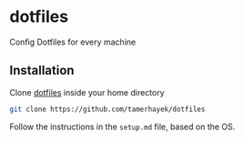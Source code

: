 # dotfiles

Config Dotfiles for every machine

## Installation

Clone [dotfiles](https://github.com/tamerhayek/dotfiles) inside your home directory

```sh
git clone https://github.com/tamerhayek/dotfiles
```

Follow the instructions in the `setup.md` file, based on the OS.